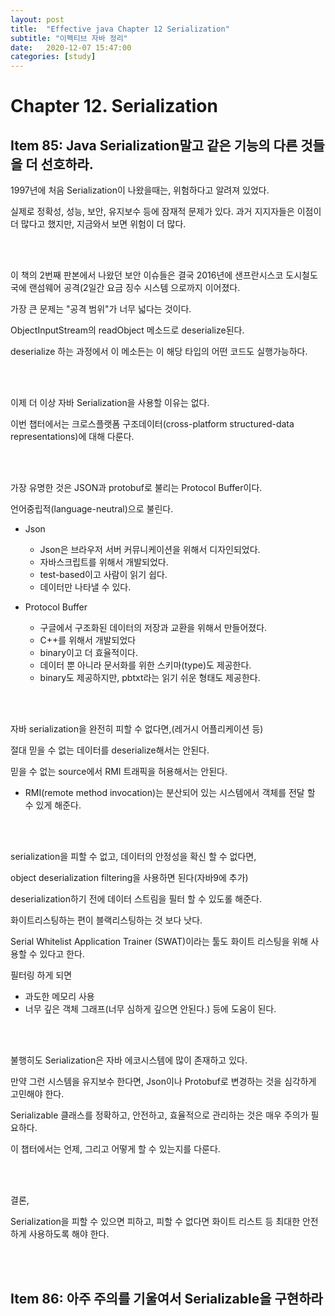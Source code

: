 ```yaml
---
layout: post
title:  "Effective java Chapter 12 Serialization"
subtitle: "이펙티브 자바 정리"
date:   2020-12-07 15:47:00
categories: [study]
---
```


# Chapter 12. Serialization

## Item 85: Java Serialization말고 같은 기능의 다른 것들을 더 선호하라.

1997년에 처음 Serialization이 나왔을때는, 위험하다고 알려져 있었다. 

실제로 정확성, 성능, 보안, 유지보수 등에 잠재적 문제가 있다. 과거 지지자들은 이점이 더 많다고 했지만, 지금와서 보면 위험이 더 많다.

<br>
<br>

이 책의 2번째 판본에서 나왔던 보안 이슈들은 결국 2016년에 샌프란시스코 도시철도국에 랜섬웨어 공격(2일간 요금 징수 시스템 으로까지 이어졌다.

가장 큰 문제는 "공격 범위"가 너무 넓다는 것이다. 

ObjectInputStream의 readObject 메소드로 deserialize된다.

deserialize 하는 과정에서 이 메소든는 이 해당 타입의 어떤 코드도 실행가능하다.

<br>
<br>

이제 더 이상 자바 Serialization을 사용할 이유는 없다.

이번 챕터에서는 크로스플랫폼 구조데이터(cross-platform structured-data representations)에 대해 다룬다.

<br>
<br>

가장 유명한 것은 JSON과 protobuf로 불리는 Protocol Buffer이다.

언어중립적(language-neutral)으로 불린다.

- Json
    - Json은 브라우저 서버 커뮤니케이션을 위해서 디자인되었다.
    - 자바스크립트를 위해서 개발되었다.
    - test-based이고 사람이 읽기 쉽다.
    - 데이터만 나타낼 수 있다.
    
- Protocol Buffer
    - 구글에서 구조화된 데이터의 저장과 교환을 위해서 만들어졌다.
    - C++를 위해서 개발되었다
    - binary이고 더 효율적이다.
    - 데이터 뿐 아니라 문서화를 위한 스키마(type)도 제공한다.
    - binary도 제공하지만, pbtxt라는 읽기 쉬운 형태도 제공한다.

<br>
<br>

자바 serialization을 완전히 피할 수 없다면,(레거시 어플리케이션 등)
 
절대 믿을 수 없는 데이터를 deserialize해서는 안된다.
 
 믿을 수 없는 source에서 RMI 트래픽을 허용해서는 안된다.
 - RMI(remote method invocation)는 분산되어 있는 시스템에서 객체를 전달 할 수 있게 해준다.
 
<br>
<br>

serialization을 피할 수 없고, 데이터의 안정성을 확신 할 수 없다면, 
 
object deserialization filtering을 사용하면 된다(자바9에 추가)

deserialization하기 전에 데이터 스트림을 필터 할 수 있도롤 해준다.

화이트리스팅하는 편이 블랙리스팅하는 것 보다 낫다.

Serial Whitelist Application Trainer (SWAT)이라는 툴도 화이트 리스팅을 위해 사용할 수 있다고 한다.
 
필터링 하게 되면
- 과도한 메모리 사용
- 너무 깊은 객체 그래프(너무 심하게 깊으면 안된다.)
등에 도움이 된다. 
 
 
<br>
<br>

불행히도 Serialization은 자바 에코시스템에 많이 존재하고 있다.

만약 그런 시스템을 유지보수 한다면, Json이나 Protobuf로 변경하는 것을 심각하게 고민해야 한다.

Serializable 클래스를 정확하고, 안전하고, 효율적으로 관리하는 것은 매우 주의가 필요하다.

이 챕터에서는 언제, 그리고 어떻게 할 수 있는지를 다룬다.

 
<br>
<br>

결론,

Serialization을 피할 수 있으면 피하고, 피할 수 없다면 화이트 리스트 등 최대한 안전하게 사용하도록 해야 한다.

 
<br>
<br>

## Item 86: 아주 주의를 기울여서 Serializable을 구현하라

